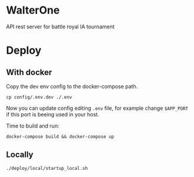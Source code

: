 # WalterOne
API rest server for battle royal IA tournament


# Deploy

## With docker
Copy the dev env config to the docker-compose path. 
```
cp config/.env.dev ./.env
```
Now you can update config editing `.env` file, for example change `$APP_PORT` if this port is beeing used in your host.


Time to build and run:
```
docker-compose build && docker-compose up
```

## Locally
```
./deploy/local/startup_local.sh
```
